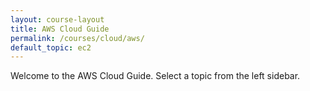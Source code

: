 ```yaml
---
layout: course-layout
title: AWS Cloud Guide
permalink: /courses/cloud/aws/
default_topic: ec2
---
```


Welcome to the AWS Cloud Guide. Select a topic from the left sidebar.